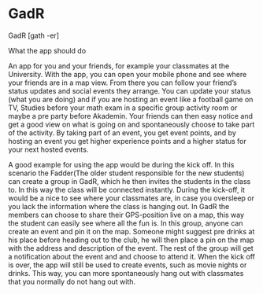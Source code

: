 # GadR
GadR [gath -er]

What the app should do

An app for you and your friends, for example your classmates at the University. With the app, you can open your mobile phone and see where your friends are in a map view. From there you can follow your friend’s status updates and social events they arrange. You can update your status (what you are doing) and if you are hosting an event like a football game on TV, Studies before your math exam in a specific group activity room or maybe a pre party before Akademin. Your friends can then easy notice and get a good view on what is going on and spontaneously choose to take part of the activity. By taking part of an event, you get event points, and by hosting an event you get higher experience points and a higher status for your next hosted events.

A good example for using the app would be during the kick off. In this scenario the Fadder(The older student responsible for the new students) can create a group in GadR, which he then invites the students in the class to. In this way the class will be connected instantly. During the kick-off, it would be a nice to see where your classmates are, in case you oversleep or you lack the information where the class is hanging out. In GadR the members can choose to share their GPS-position live on a map, this way the student can easily see where all the fun is.
In this group, anyone can create an event and pin it on the map. Someone might suggest pre drinks at his place before heading out to the club, he will then place a pin on the map with the address and description of the event. The rest of the group will get a notification about the event and and choose to attend it. 
When the kick off is over, the app will still be used to create events, such as movie nights or drinks. This way, you can more spontaneously hang out with classmates that you normally do not hang out with.
